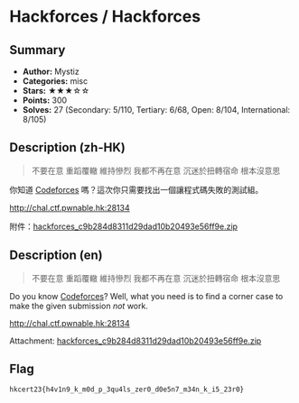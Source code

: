 Hackforces / Hackforces
===

## Summary
* **Author:** Mystiz
* **Categories:** misc
* **Stars:** ★★★☆☆
* **Points:** 300
* **Solves:** 27 (Secondary: 5/110, Tertiary: 6/68, Open: 8/104, International: 8/105)

## Description (zh-HK)

> 不要在意
> 重蹈覆轍 維持慘烈 我都不再在意
> 沉迷於扭轉宿命 根本沒意思

你知道 [Codeforces](http://codeforces.com/) 嗎？這次你只需要找出一個讓程式碼失敗的測試組。

http://chal.ctf.pwnable.hk:28134

附件：[hackforces_c9b284d8311d29dad10b20493e56ff9e.zip](https://github.com/blackb6a/hkcert-ctf-2022-challenges/releases/download/v1.0.0/hackforces_c9b284d8311d29dad10b20493e56ff9e.zip)

## Description (en)

> 不要在意
> 重蹈覆轍 維持慘烈 我都不再在意
> 沉迷於扭轉宿命 根本沒意思

Do you know [Codeforces](http://codeforces.com/)? Well, what you need is to find a corner case to make the given submission _not_ work.

http://chal.ctf.pwnable.hk:28134

Attachment: [hackforces_c9b284d8311d29dad10b20493e56ff9e.zip](https://github.com/blackb6a/hkcert-ctf-2022-challenges/releases/download/v1.0.0/hackforces_c9b284d8311d29dad10b20493e56ff9e.zip)

## Flag

```
hkcert23{h4v1n9_k_m0d_p_3qu4ls_zer0_d0e5n7_m34n_k_i5_23r0}
```

